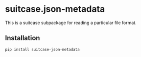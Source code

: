 # suitcase.json-metadata

This is a suitcase subpackage for reading a particular file format.

## Installation

```
pip install suitcase-json-metadata
```
